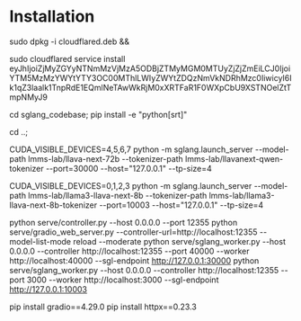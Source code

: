 # Installation

<!-- curl -L --output cloudflared.deb https://github.com/cloudflare/cloudflared/releases/latest/download/cloudflared-linux-amd64.deb &&  -->

sudo dpkg -i cloudflared.deb && 

sudo cloudflared service install eyJhIjoiZjMyZGYyNTNmMzVjMzA5ODBjZTMyMGM0MTUyZjZjZmEiLCJ0IjoiYTM5MzMzYWYtYTY3OC00MThlLWIyZWYtZDQzNmVkNDRhMzc0IiwicyI6Ik1qZ3laalk1TnpRdE1EQmlNeTAwWkRjM0xXRTFaR1F0WXpCbU9XSTNOelZtTmpNMyJ9

cd sglang_codebase;
pip install -e "python[srt]"

cd ..;

CUDA_VISIBLE_DEVICES=4,5,6,7 python -m sglang.launch_server --model-path lmms-lab/llava-next-72b --tokenizer-path lmms-lab/llavanext-qwen-tokenizer --port=30000 --host="127.0.0.1" --tp-size=4

CUDA_VISIBLE_DEVICES=0,1,2,3 python -m sglang.launch_server --model-path lmms-lab/llama3-llava-next-8b --tokenizer-path lmms-lab/llama3-llava-next-8b-tokenizer --port=10003 --host="127.0.0.1" --tp-size=4


python serve/controller.py --host 0.0.0.0 --port 12355
python serve/gradio_web_server.py --controller-url=http://localhost:12355 --model-list-mode reload --moderate
python serve/sglang_worker.py --host 0.0.0.0 --controller http://localhost:12355 --port 40000 --worker http://localhost:40000 --sgl-endpoint http://127.0.0.1:30000 
python serve/sglang_worker.py --host 0.0.0.0 --controller http://localhost:12355 --port 3000 --worker http://localhost:3000 --sgl-endpoint http://127.0.0.1:10003
<!-- python multimodal_chat.py --sglang_port=30000 -->

pip install gradio==4.29.0
pip install httpx==0.23.3